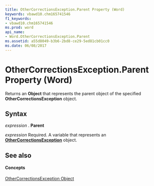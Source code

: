 ```yaml
---
title: OtherCorrectionsException.Parent Property (Word)
keywords: vbawd10.chm165741546
f1_keywords:
- vbawd10.chm165741546
ms.prod: word
api_name:
- Word.OtherCorrectionsException.Parent
ms.assetid: a55d8049-b3b6-2bd8-ce29-5ed81cb01cc0
ms.date: 06/08/2017
---
```



# OtherCorrectionsException.Parent Property (Word)

Returns an **Object** that represents the parent object of the specified **OtherCorrectionsException** object.


## Syntax

 _expression_ . **Parent**

 _expression_ Required. A variable that represents an **[OtherCorrectionsException](othercorrectionsexception-object-word.md)** object.


## See also


#### Concepts


[OtherCorrectionsException Object](othercorrectionsexception-object-word.md)

